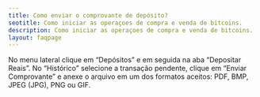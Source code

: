 ```yaml
---
title: Como enviar o comprovante de depósito?
seotitle: Como iniciar as operaçoes de compra e venda de bitcoins.
description: Como iniciar as operaçoes de compra e venda de bitcoins.
layout: faqpage
---
```

No menu lateral clique em “Depósitos” e em seguida na aba “Depositar Reais”. No “Histórico” selecione a transação pendente, clique em “Enviar Comprovante” e anexe o arquivo em um dos formatos aceitos: PDF, BMP, JPEG (JPG), PNG ou GIF.
